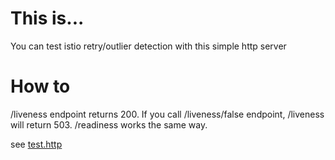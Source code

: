 # This is...

You can test istio retry/outlier detection with this simple http server

# How to

/liveness endpoint returns 200. If you call /liveness/false endpoint, /liveness will return 503.
/readiness works the same way.

see [test.http](http/test.http)
